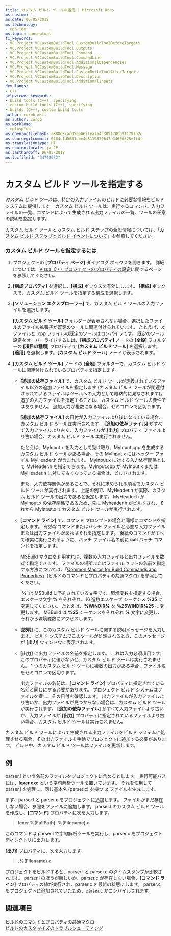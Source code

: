 ```yaml
---
title: カスタム ビルド ツールの指定 | Microsoft Docs
ms.custom: ''
ms.date: 06/05/2018
ms.technology:
- cpp-ide
ms.topic: conceptual
f1_keywords:
- VC.Project.VCCustomBuildTool.CustomBuildToolBeforeTargets
- VC.Project.VCCustomBuildTool.Outputs
- VC.Project.VCCustomBuildTool.Command
- VC.Project.VCCustomBuildTool.CommandLine
- VC.Project.VCCustomBuildTool.AdditionalDependencies
- VC.Project.VCCustomBuildTool.Message
- VC.Project.VCCustomBuildTool.CustomBuildToolAfterTargets
- VC.Project.VCCustomBuildTool.Description
- VC.Project.VCCustomBuildTool.AdditionalInputs
dev_langs:
- C++
helpviewer_keywords:
- build tools (C++), specifying
- custom build tools (C++), specifying
- builds (C++), custom build tools
author: corob-msft
ms.author: corob
ms.workload:
- cplusplus
ms.openlocfilehash: a880d8cac05ea662feafa4c309f70bb91179fb2c
ms.sourcegitcommit: 6784c1d5081dbe4d8119379647a34666328e1fdf
ms.translationtype: HT
ms.contentlocale: ja-JP
ms.lasthandoff: 06/05/2018
ms.locfileid: "34798932"
---
```

# <a name="specify-custom-build-tools"></a>カスタム ビルド ツールを指定する

*カスタム ビルド ツール*は、特定の入力ファイルのビルドに必要な情報をビルド システムに提供します。 カスタム ビルド ツールは、実行するコマンド、入力ファイルの一覧、コマンドによって生成される出力ファイルの一覧、ツールの任意の説明を指定します。

カスタム ビルド ツールとカスタム ビルド ステップの全般情報については、「[カスタム ビルド ステップとビルド イベントについて](../ide/understanding-custom-build-steps-and-build-events.md)」を参照してください。

### <a name="to-specify-a-custom-build-tool"></a>カスタム ビルド ツールを指定するには

1. プロジェクトの **[プロパティ ページ]** ダイアログ ボックスを開きます。 詳細については、[Visual C++ プロジェクトのプロパティの設定](../ide/working-with-project-properties.md)に関するページを参照してください。

1. **[構成プロパティ]** を選択し、**[構成]** ボックスを有効にします。 **[構成]** ボックスで、カスタム ビルド ツールを指定する構成を選択します。

1. **[ソリューション エクスプローラー]** で、カスタム ビルド ツールの入力ファイルを選択します。

   **[カスタム ビルド ツール]** フォルダーが表示されない場合、選択したファイルのファイル拡張子が既定のツールに関連付けられています。 たとえば、.c ファイルと .cpp ファイルの既定のツールはコンパイラです。 既定のツール設定をオーバーライドするには、**[構成プロパティ]** ノードの **[全般]** フォルダーの **[項目の種類]** プロパティで **[カスタム ビルド ツール]** を選択します。 **[適用]** を選択します。**[カスタム ビルド ツール]** ノードが表示されます。

1. **[カスタム ビルド ツール]** ノードの **[全般]** フォルダーで、カスタム ビルド ツールに関連付けられているプロパティを指定します。

   - **[追加の依存ファイル]** で、カスタム ビルド ツールが定義されているファイル以外の追加ファイルを指定します (カスタム ビルド ツールが関連付けられているファイルはツールへの入力として暗黙的に見なされます)。 追加の入力ファイルを指定することは、カスタム ビルド ツールの要件ではありません。 追加入力が複数になる場合、セミコロンで区切ります。

      **[追加の依存ファイル]** の日付が入力ファイルより後になっている場合、カスタム ビルド ツールは実行されます。 **[追加の依存ファイル]** がすべて入力ファイルより古く、入力ファイルが **[出力]** プロパティ ファイルより古い場合、カスタム ビルド ツールは実行されません。

      たとえば、MyInput.x を入力として受け取り、MyInput.cpp を生成するカスタム ビルド ツールがある場合、その MyInput.x にはヘッダー ファイル MyHeader.h が含まれます。 MyInput.x に対する入力依存関係として MyHeader.h を指定できます。MyInput.cpp が MyInput.x または MyHeader.h に対して古くなっている場合は、ビルドされます。

      また、入力依存関係があることで、それに求められる順番でカスタム ビルド ツールが実行されます。 上記の例で、MyHeader.h が実際、カスタム ビルド ツールの出力であると仮定します。 MyHeader.h が MyInput.x の依存関係であるため、先に Myheader.h がビルドされ、それから MyInput.x でカスタム ビルド ツールが実行されます。

   - **[コマンド ライン]** で、コマンド プロンプトの場合と同様にコマンドを指定します。 有効なコマンドまたはバッチ ファイルと必要な入力ファイルまたは出力ファイルがあればそれを指定します。 後続のコマンドがすべて確実に実行されるように、バッチ ファイル名の前に **call** バッチ コマンドを指定します。

      MSBuild マクロを利用すれば、複数の入力ファイルと出力ファイルを数式で指定できます。 ファイルの場所またはファイル セットの名前を指定する方法については、「[Common Macros for Build Commands and Properties](../ide/common-macros-for-build-commands-and-properties.md)」(ビルドのコマンドとプロパティの共通マクロ) を参照してください。

      '%' は MSBuild に予約されている文字です。環境変数を指定する場合、エスケープ文字 **%** をそれぞれ、16 進数エスケープ シーケンス **%25** に変更してください。 たとえば、**%WINDIR%** を **%25WINDIR%25** に変更します。 MSBuild は **%25** シーケンスをそれぞれ **%** 文字に変更し、それから環境変数にアクセスします。

   - **[説明]** に、このカスタム ビルド ツールに関する説明メッセージを入力します。 ビルド システムでこのツールが処理されるとき、このメッセージが **[出力]** ウィンドウに表示されます。

   - **[出力]** に出力ファイルの名前を指定します。 これは入力必須項目です。このプロパティに値がないと、カスタム ビルド ツールは実行されません。 1 つのカスタム ビルド ツールに複数の出力がある場合、ファイル名をセミコロンで区切ります。

      出力ファイルの名前は、**[コマンド ライン]** プロパティに指定されている名前と同じにする必要があります。 プロジェクト ビルド システムはファイルを探し、その日付を確認します。 出力ファイルが入力ファイルより古いか、出力ファイルが見つからない場合は、カスタム ビルド ツールが実行されます。 **[追加の依存ファイル]** がすべて入力ファイルより古いか、入力ファイルが **[出力]** プロパティに指定されているファイルより古い場合、カスタム ビルド ツールは実行されません。

カスタム ビルド ツールによって生成される出力ファイルをビルド システムに処理させる場合、その出力ファイルを手動でプロジェクトに追加する必要があります。 ビルド中、カスタム ビルド ツールはファイルを更新します。

## <a name="example"></a>例

parser.l という名前のファイルをプロジェクトに含めるとします。 実行可能パスには、**lexer.exe** という字句解析ツールを置いています。 それを使用して parser.l を処理し、同じ基本名 (parser.c) を持つ .c ファイルを生成します。

まず、parser.l と parser.c をプロジェクトに追加します。 ファイルがまだ存在しない場合、参照をファイルに追加します。 parser.l のカスタム ビルド ツールを作成し、**[コマンド]** プロパティに次を入力します。

> **lexer %(FullPath) .\%(Filename).c**

このコマンドは parser.l で字句解析ツールを実行し、parser.c をプロジェクト ディレクトリに出力します。

**[出力]** プロパティに、次を入力します。

> **.\%(Filename).c**

プロジェクトをビルドすると、parser.l と parser.c のタイムスタンプが比較されます。 parser.l のほうが新しいか、parser.c が存在しない場合、**[コマンド ライン]** プロパティの値が実行され、parser.c を最新の状態にします。 parser.c もプロジェクトに追加されていたため、parser.c がコンパイルされます。

## <a name="see-also"></a>関連項目

[ビルドのコマンドとプロパティの共通マクロ](../ide/common-macros-for-build-commands-and-properties.md)  
[ビルドのカスタマイズのトラブルシューティング](../ide/troubleshooting-build-customizations.md)  
